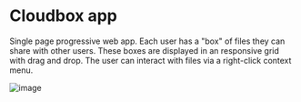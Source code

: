 # Cloudbox app

Single page progressive web app. Each user has a "box" of files they can share with other users. These boxes are displayed in an responsive grid with drag and drop. The user can interact with files via a right-click context menu.

![image](https://user-images.githubusercontent.com/78708210/190927502-7b761375-8f85-411f-8755-06ffd807d2c5.png)
